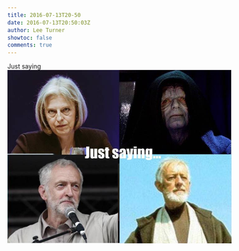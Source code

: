```yaml
---
title: 2016-07-13T20-50
date: 2016-07-13T20:50:03Z
author: Lee Turner
showtoc: false
comments: true
---
```


Just saying ![](/img/x//753330675344965632-CnReQNPXEAEmYW-.jpg)

